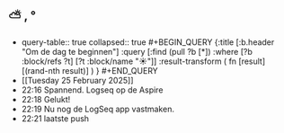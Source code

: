 ## ⛅ , °
- query-table:: true
  collapsed:: true
  #+BEGIN_QUERY 
  {:title [:b.header "Om de dag te beginnen"]
   :query [:find (pull ?b [*])
     :where 
       [?b :block/refs ?t]
       [?t :block/name "☀️"]]
   :result-transform ( fn [result] [(rand-nth result)] )
  }
  #+END_QUERY
- [[Tuesday 25 February 2025]]
- 22:16 Spannend. Logseq op de Aspire
- 22:18 Gelukt!
- 22:19 Nu nog de LogSeq app vastmaken.
- 22:21 laatste push